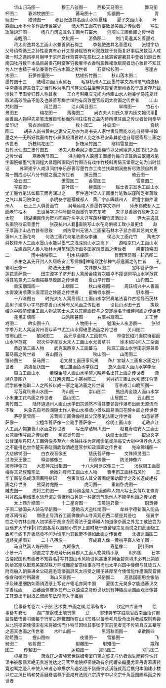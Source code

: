 <!-- { "loadSidebar": true } -->
　　华山归马图一　　　　　穆王八骏图一
　　西极天马图三　　　　　舞马衔杯图二
　　春郊牧放图二　　　　　蕃马图十二
　　紫骝图一　　　　　　　青骊图一
　　猎骑图一
　　赤目张逸其名画山水师夏珪
　　夏子文画山水
　　叶森画山水不肻多作故传世甚少
　　储大有工画花竹姿致遒美画之传世者
　　写生玫瑰琅玕图一
　　杨八门司逸其名工画兰石窠木
　　何阁长工画鱼画之传世者
　　赤鲤图二　　　　　　　文魮图一
　　游鱼图二
　　刘门司逸其名善墨戏
　　蒋太尉逸其名工画山水兼善窠石梅兰
　　李苑使逸其名善墨戏
　　张镃字功父号约斋循王之孙性豪爽有心计文章诗赋皆有可观既雄于赀而复好事后房数百人咸极一时之选风亭月榭甲于京师尝作驾霄亭在髙松之上延賔客避暑其中登者如游云表南园牡丹数千本品目最贵花时宴客穷极奢华衣香髩影舞裙歌扇观者动心骇目不知其为人世也精于书法兼善竹石古木画之传世者
　　石壁松杉图一　　　　　苍崖古木图二
　　石笋修篁图一　　　　　枯槎折竹图二
　　秋山落木图二　　　　　墨竹图十三
　　陆瑁湖画山水窠石
　　毛存杭州人工画墨竹学文湖州笔气俊逸杨中斋裴德游辈皆宗之当时称为毛门司存父伯益坐韩侂胄党流窜岭表殁于旅舍存乃跋涉数千里函骨归葬人称其孝
　　王介号黙庵庆元间内侍画山水人物兼学马逺夏珪取法高玅院品不能及也兼善写梅兰绰约有风致歴官殿司太尉画之传世者
　　江山梵刹图一　　　　　雨兰图二
　　江山寓目图二　　　　　早梅图一
　　竹石小景图五　　　　　梅花图一
　　落梅图二
　　尚衣夫人刘氏久掌内廷文翰词采丽善画人物得先辈笔法雅自珍秘而外间往往有之盖内侍所携耳画之传世者皆用奉华堂印记
　　宫衣添线图一　　　　　枚卜图二
　　补衮图一　　　　　　　宫绣图二
　　胡夫人尚书黄由之妻父元功亦为尚书夫人家世贵显而能以礼自持琴书翰墨之外一无所好偶画梅竹小景俱极清雅时人比之李易安非其伦也自号惠斋居士画之传世者
　　折枝梅花图二　　　　　折枝风竹图二
　　寒梅雪意图一　　　　　石竹水仙图二墨竹图五
　　汤夫人赵希泉之妻工画梅竹以父闻庵道人图书识之画之传世者
　　寒香晩节图二
　　洪内翰侍人翠翘工画墨竹每自识其后曰翠翘戏笔字画婉媚墨气清润程大昌题所画风折竹图诗有戏作竹枝斜再恼玉堂宿之句为当时佳话
　　苏翠建宁人咸淳间供奉乐部善写墨竹亦工梅兰扶疎朗润曲折尽致颇自矜贵每一图成必以八分书题之画之传世者
　　拂云图二　　　　　　　倚云图一
　　凌云图二　　　　　　　傲雪图二
　　香雪图三　　　　　　　雪意图二
　　写露图一　　　　　　　露叶图一
　　檀蘂图一
　　赵士表宗室也工画山水尤工墨竹笔法如郓王而秀润过之
　　罗仲通汴梁人工画墨竹笔致端谨所乏者萧散之气以其习院体也
　　李明友字题孺成都人　黄广字彦晖靖州人　霍适字南仲渭州人
　　已上三人俱善画竹
　　呉璜延陵人善墨竹学文湖州
　　师永锡成都人工画老竹枯木
　　王世英字才仲号颐斋画墨竹学苏东坡
　　来子章善墨竹放叶失之太短
　　镜湖嬾民传为贺方回裔孙名字未详写疎林细竹潇洒出尘
　　尹大夫逸其名画院待诏善墨竹
　　张茂杭州人籍画院写山水花鸟俱极工致小景更佳
　　赵子厚画小山丛竹甚有思致
　　刘浩常州无锡人工画窠石林木子显亦善其艺刘文惠濵州人工画花鸟
　　何浩工画花鸟笔法甚似李迪
　　侯必大工画花竹
　　陶忠字舜牧绛州人工画水墨山水能以墨气之浅深别山水之高下
　　游昭京口人工画山水
　　左建西京人善人物林木用笔轻逸所画多田家风景画之传世者
　　南亩馌耕图二　　　　　雨中挿秧图二
　　引水桔槔图一　　　　　冒雨理苗图一耘苗图二
　　李祐之其先开封人久居临安工写佛像神笔致沈郁神气超逸画之传世者
　　孔雀明王像一　　　　　防法天王像一
　　文殊部从图二　　　　　宝印菩萨像一莲花菩萨像一
　　田宗源字子济开封人寓居金陵胷次超卓不撄世网写山水学范寛得其笔意尤工杂画描摹尽致画之传世者
　　夏山早行图一　　　　　山彴图二
　　重溪烟霭图一　　　　　山居图二
　　秋山楼观图一
　　周珏绍兴中人善画水得波涛喷薄沙溆潆洄之妙画之传世者
　　瞿塘候水图一　　　　　野水图一
　　十八滩图五
　　时光大名人寓居镇江工画山水学贺真笔法喜作古松怪石茂林高树子建亨小字乌郎亦善山水绰有父风画之传世者
　　设色山水图十五
　　执焕绍兴中殿前使臣工画人物故实士大夫以其能画皆与之交遂得名于缙绅间画之传世者
　　尧民击壤图一　　　　　四皓围碁图一
　　右军书扇图二　　　　　五王博戏图二
　　故实图十八　　　　　　人物图十三
　　虢国夫人夜游图一
　　张镒字季万北人寓居滁州善写草书尤工山水得破墨法画之传世者
　　关山图二　　　　　　　琅琊山图一
　　酿泉图二
　　吕元亨金陵人工画花鸟
　　林俊民绍兴画院待诏画山水学范寛
　　祝次仲字孝友太末人工画山水尤善草书
　　徐本绍兴间人工杂画
　　黄庭浩工画人物
　　武克温西京人工画蕃马
　　陆琮工画山水学田宗源兼善蕃马画之传世者
　　春山图五　　　　　　　秋山图一
　　山雨图二　　　　　　　猎骑图三
　　呈马图二
　　毛文昌工画田家风景
　　陈广宣城人工画鱼水画之传世者
　　清湍鱼跃图一
　　睢世雄画鱼水学徐白
　　施义金陵人画山水学李唐
　　周白工画山水
　　董琛金陵人画山水学施义晩年名出其上画之传世者
　　潇湘八景图八　　　　　长江晩霁图二小寒林图二
　　刘兴祖工画山水初师江伯清后学韩祐能取二人之所长以成一家之笔法画之传世者
　　写李成江山晩照图一
　　写范寛秋景山水图一　　海山图一
　　崇山图二
　　熊应周金陵人画山水学小米兼工花鸟画之传世者
　　遥山图二　　　　　　　山居图二
　　云山图三　　　　　　　禽竹图二
　　陆怀道通州人画山水学田宗源然不得其要领尝作瀑布出而无源流而不散
　　朱象先自号西湖隠士作人物山水横塘小景以画易酒日在醉乡画之传世者
　　茅亭赏雪图一
　　苏晋卿工画佛像得其父汉臣笔法画之传世者
　　如意轮菩萨像一　　　　宝檀华菩萨像一金刚手菩萨像一
　　徐明工画山水
　　毛政庐江人工画人物兼善山水画之传世者
　　写王摩诘辋川图一
　　赵君寿临安人工画士女兼善传写画之传世者
　　蕉窓觅句图一　　　　　纨扇士女图一
　　翟汝文字公巽润州丹阳人工画佛像多至六十余轴往往为宫闱命笔或施临安大刹中供养余人求之不能得也尝作楚天春晓图韵致清絶歴官参知政事画之传世者
　　兠率佛铺图一　　　　　大悲佛铺图一
　　白衣观音像五　　　　　慈氏菩萨像一
　　文殊降灵图二　　　　　过海天王像二
　　释迦佛像三　　　　　　药师佛像一
　　防法神像六　　　　　　揭谛神像四
　　大悲神咒出相图一
　　十八大阿罗汉像三十二
　　汤叔周工画墨梅得其兄叔雅笔法
　　紫微刘尊师工画山水人物
　　曹申甫工画林石风竹
　　王华工画花鸟咸淳间画院待诏
　　包宷宣城人其父善画虎宷幼即学之及长遂成絶技画之传世者
　　熊渠射虎图一　　　　　虎习图一
　　重岩卧虎图一　　　　　雕虎图一
　　虎将三豹图一
　　盛师顔金陵人工画道释人物凡写士女每以北螺青衬背然后用烟墨水淡开谓之青蛾粉白另是一种富贵气象他人不能学也画之传世者
　　太上西升经图一　　　　十二星宫图一
　　玉晨道君像一　　　　　职贡狮子图二虢国夫人骑马早朝图一
　　磨勒击犬盗红绡图一
　　牟益字德新画入能品咸淳间待诏
　　僧德止号清谷工画佛像庐山寻真观东西二壁是其迹也
　　张翼字性之号竹林金陵人初学画于胡彦龙而得法于盛师顔人物道像杂画之外尤工散迹尝为巨珰罗大节作引四图各系以自制小赞罗上直时悬于直舍理宗见而悦之曰此画极工致可于阁下开板然竟不问为谁笔也其数竒不偶如此画之传世者
　　北极巡海图二　　　　　道经变相图五
　　二十八宿像一　　　　　容成真人像一黄初平真人牧羊图一
　　马自然真人炼丹图一
　　九曜像九　　　　　　　寿星像二
　　引图四　　　　　　　小景十六
　　顔直之字方叔号乐闲呉郡人工画人物兼精小篆
　　附外国
　　日本古倭奴国也有画者不知姓名写其国山水风物设色甚重多用金碧真境未必有此第欲防绘富丽以取观美耳然殊方异域而能留意绘事亦可尚也太平兴国中倭僧与其徒五人附商舶入朝表进金尘砚鹿毛笔倭画屏风太宗受之赐予甚厚至今倭僧能作墨画观音佛像宣和御府所藏者
　　海山风景图一　　　　　风俗图二
　　高昌国画用金银箔子及硃墨细防如雨销洒纸上写花卉翎毛亦同中国
　　夏国主元昊多才能通蕃汉文字善绘画
　　西蕃画佛像多在布上以油油之竒形诡状别有神趣高丽国画观音像甚工其源出于尉迟乙僧而笔法渐流入于纎丽





　　绘事备考卷六
<子部,艺术类,书画之属,绘事备考>
　　钦定四库全书
　　绘事备考卷七
　　湖广按察使王毓贤撰
　　辽
　　耶律特节字胜隠官西南面招讨都监性敏悟善书画每于行军之际輙图所在山川形胜以备参考凡受命出兵者咸取则焉尝从北院枢密使侵宋有宋将被伤而仆特节因绘其事张于军前见者无不传笑且叹其摹写之逼真也画之传世者
　　木叶山图一　　　　　　黑河秋雨图一
　　卓歇图四　　　　　　　勘箭图二
　　搜山图四　　　　　　　夜猎图一
　　雪猎图一　　　　　　　飞骑图二
　　较射图二　　　　　　　射雕图一
　　射雉图一　　　　　　　蹴踘图二
　　传餐图一　　　　　　　运粮图一
　　调马图二　　　　　　习马图二
　　卓泉图一
　　萧瀜辽之贵族累世联姻帝室门第之盛无与伉者瀜生而颖异性好读书被服儒素絶无贵游佻达之习官至南院枢密使政有余闲輙亲翰墨尤善丹青慕唐裴寛边鸾之迹凡奉使入宋者必命搆求凡遇名迹不惜重价装潢旣就而后携归本国建小楼以贮之风日晴和焚香展卷临摹所至咸有法则兴宗清宁中以义宗千角鹿图赐焉画之传世者
